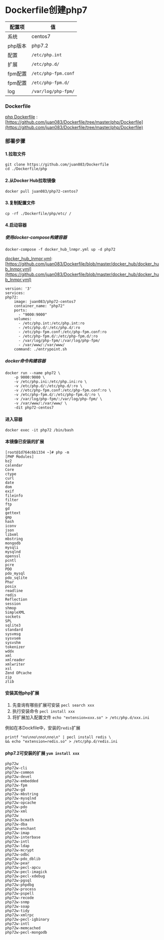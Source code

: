 Dockerfile创建php7
====

配置项 | 值  
-|-
系统 | centos7
php版本 | php7.2
配置 | `/etc/php.int`
扩展 | `/etc/php.d/`
fpm配置 | `/etc/php-fpm.conf`
fpm配置 | `/etc/php-fpm.d/`
log | `/var/log/php-fpm/`

### Dockerfile

[php Dockerfile](https://github.com/juan083/Dockerfile/tree/master/php/Dockerfile) : [https://github.com/juan083/Dockerfile/tree/master/php/Dockerfile](https://github.com/juan083/Dockerfile/tree/master/php/Dockerfile)

### 部署步骤
#### 1.拉取文件
```
git clone https://github.com/juan083/Dockerfile
cd ./Dockerfile/php
```

#### 2.从Docker Hub拉取镜像
```
docker pull juan083/php72-centos7
```

#### 3.复制配置文件
```
cp -rf ./Dockerfile/php/etc/ /
```

#### 4.启动容器
##### 使用docker-compose构建容器
```
docker-compose -f docker_hub_lnmpr.yml up -d php72
```

[docker_hub_lnmpr.yml](https://github.com/juan083/Dockerfile/blob/master/docker_hub/docker_hub_lnmpr.yml): [https://github.com/juan083/Dockerfile/blob/master/docker_hub/docker_hub_lnmpr.yml](https://github.com/juan083/Dockerfile/blob/master/docker_hub/docker_hub_lnmpr.yml)

```
version: '3'
services:
php72:
    image: juan083/php72-centos7
    container_name: "php72"
    ports:
      - "9000:9000"
    volumes:
      - /etc/php.int:/etc/php.int:ro
      - /etc/php.d/:/etc/php.d/:ro
      - /etc/php-fpm.conf:/etc/php-fpm.conf:ro
      - /etc/php-fpm.d/:/etc/php-fpm.d/:ro
      - /var/log/php-fpm/:/var/log/php-fpm/
      - /var/www/:/var/www/
    command: ./entrypoint.sh
```

##### docker命令构建容器
```
docker run --name php72 \
    -p 9000:9000 \
    -v /etc/php.ini:/etc/php.ini:ro \
    -v /etc/php.d/:/etc/php.d/:ro \
    -v //etc/php-fpm.conf:/etc/php-fpm.conf:ro \
    -v /etc/php-fpm.d/:/etc/php-fpm.d/:ro \
    -v /var/log/php-fpm/:/var/log/php-fpm/ \
    -v /var/www/:/var/www/ \
    -dit php72-centos7
```

#### 进入容器
```
docker exec -it php72 /bin/bash
```

#### 本镜像已安装的扩展
```
[root@1d764c6b1334 ~]# php -m
[PHP Modules]
bz2
calendar
Core
ctype
curl
date
dom
exif
fileinfo
filter
ftp
gd
gettext
gmp
hash
iconv
json
libxml
mbstring
mongodb
mysqli
mysqlnd
openssl
pcntl
pcre
PDO
pdo_mysql
pdo_sqlite
Phar
posix
readline
redis
Reflection
session
shmop
SimpleXML
sockets
SPL
sqlite3
standard
sysvmsg
sysvsem
sysvshm
tokenizer
wddx
xml
xmlreader
xmlwriter
xsl
Zend OPcache
zip
zlib
```

#### 安装其他php扩展
1. 先查询有哪些扩展可安装 `pecl search xxx`
2. 执行安装命令 `pecl install xxx`
3. 将扩展加入配置文件 `echo "extension=xxx.so" > /etc/php.d/xxx.ini`

例如在本Dockfile中，安装的`redis`扩展
```
printf "no\nno\nno\nno\n" | pecl install redis \
&& echo "extension=redis.so" > /etc/php.d/redis.ini
```

#### php7.2可安装的扩展 `yum install xxx`
```
php72w
php72w-cli
php72w-common
php72w-devel
php72w-embedded
php72w-fpm
php72w-gd
php72w-mbstring
php72w-mysqlnd
php72w-opcache
php72w-pdo
php72w-xml
php72w
php72w-bcmath
php72w-dba
php72w-enchant
php72w-imap
php72w-interbase
php72w-intl
php72w-ldap
php72w-mcrypt
php72w-odbc
php72w-pdo_dblib
php72w-pear
php72w-pecl-apcu
php72w-pecl-imagick
php72w-pecl-xdebug
php72w-pgsql
php72w-phpdbg
php72w-process
php72w-pspell
php72w-recode
php72w-snmp
php72w-soap
php72w-tidy
php72w-xmlrpc
php72w-pecl-igbinary
php72w-intl
php72w-memcached
php72w-pecl-mongodb
```
